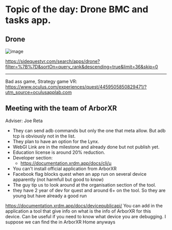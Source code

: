  # Topic of the day: Drone BMC and tasks app.



## Drone
![image](https://user-images.githubusercontent.com/120555049/209166329-ce3eb0b2-5b1c-43a2-8734-0fec0f34f438.png)

https://sidequestvr.com/search/apps/drone?filter=%7B%7D&sortOn=query_rank&descending=true&limit=36&skip=0


















-----------
Bad ass game, Strategy game VR:
https://www.oculus.com/experiences/quest/4459505850829471/?utm_source=oculusapplab.com



## Meeting with the team of ArborXR

Adviser: Joe Reta

- They can send adb commands but only the one that meta allow. But adb tcp is obviously not in the list. 
- They plan to have an option for the Lynx.  
- WebGl Link are in the milestone and already done but not publish yet.  
- Education license is around 20% reduction.
- Developer section:
  - https://documentation.xrdm.app/docs/cli/µ
- You can't install official application from ArborXR
- Facebook flag blocks  quest when an app run on several device apparently (not harmfull but good to know)
- The guy tip us to look around at the organisation section of the tool.
- they have 2 year of dev for quest and around 6+ on the tool. So they are young but have already a good run


https://documentation.xrdm.app/docs/devicepublicapi/
You can add in the application a tool that give info on what is the info of ArborXR for this device.
Can be useful if you need to know what device you are debugging. 
I suppose we can find the in ArborXR Home anyways
